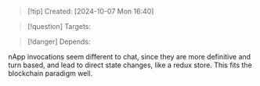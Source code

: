 
>[!tip] Created: [2024-10-07 Mon 16:40]

>[!question] Targets: 

>[!danger] Depends: 

nApp invocations seem different to chat, since they are more definitive and turn based, and lead to direct state changes, like a redux store.  This fits the blockchain paradigm well.